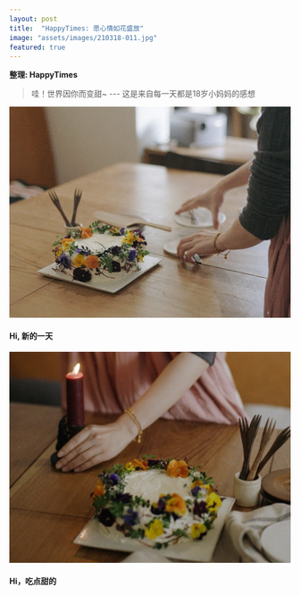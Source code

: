 ```yaml
---
layout: post
title:  "HappyTimes: 愿心情如花盛放"
image: "assets/images/210318-011.jpg"
featured: true
---
```


**整理: HappyTimes**  


> 哇！世界因你而变甜~
>         --- 这是来自每一天都是18岁小妈妈的感想


![012](../assets/images/210318-012.jpg)

#### Hi, 新的一天


![013](../assets/images/210318-013.jpg)

#### Hi，吃点甜的
